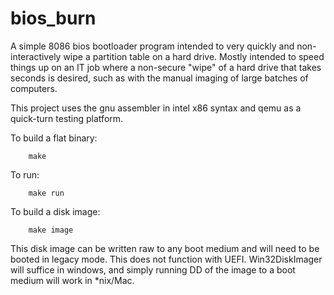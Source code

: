 # bios_burn
A simple 8086 bios bootloader program intended to very quickly and non-interactively wipe a partition table on a hard drive. Mostly intended to speed things up on an IT job where a non-secure "wipe" of a hard drive that takes seconds is desired, such as with the  manual imaging of large batches of computers.

This project uses the gnu assembler in intel x86 syntax and qemu as a quick-turn testing platform. 

To build a flat binary:  
```
    make
```
To run:
```
    make run  
```
To build a disk image:  
```
    make image  
```

This disk image can be written raw to any boot medium and will need to be booted in legacy mode. This does not function with UEFI. Win32DiskImager will suffice in windows, and simply running DD of the image to a boot medium will work in *nix/Mac.
